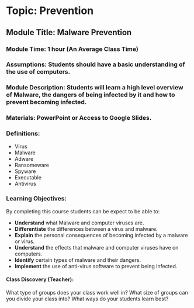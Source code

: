 # Topic: Prevention
## Module Title: Malware Prevention
### Module Time: 1 hour (An Average Class Time)
### Assumptions: Students should have a basic understanding of the use of computers. 
### Module Description: Students will learn a high level overview of Malware, the dangers of being infected by it and how to prevent becoming infected. 
### Materials: PowerPoint or Access to Google Slides. 
### Definitions:
* Virus
* Malware
* Adware
* Ransomeware 
* Spyware
* Executable
* Antivirus

### Learning Objectives:
By completing this course students can be expect to be able to: 
* <strong>Understand</strong> what Malware and computer viruses are. 
* <strong>Differentiate</strong> the differences between a virus and malware.
* <strong>Explain</strong> the personal consequences of becoming infected by a malware or virus. 
* <strong>Understand</strong> the effects that malware and computer viruses have on computers. 
* <strong>Identify</strong> certain types of malware and their dangers. 
* <strong>Implement</strong> the use of anti-virus software to prevent being infected. 

#### Class Discovery (Teacher):
What type of groups does your class work well in?
What size of groups can you divide your class into?
What ways do your students learn best?
